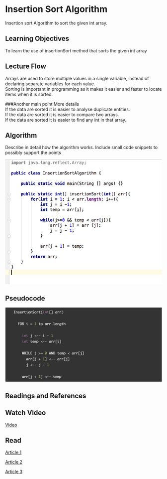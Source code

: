 # Insertion Sort Algorithm
Insertion sort Algorithm to sort the given int array.

## Learning Objectives
To learn the use of insertionSort method that sorts the given int array

## Lecture Flow
Arrays are used to store multiple values in a single variable, instead of declaring separate variables for each value. <br/>
Sorting is important in programming as it makes it  easier and faster to locate items when it is sorted.
   
###Another main point
More details<br/>
If the data are sorted it is easier to analyse duplicate entities. <br/>
If the data are sorted it is easier to compare two arrays. <br/>
If the data are sorted it is easier to find any int in that array. <br/>

## Algorithm
Describe in detail how the algorithm works. Include small code snippets to possibly support the points

![code snippet](../images/codeSnip.png)

## Pseudocode
![Pseudocode](../images/pseudocode.png) <br/>

## Readings and References
## Watch Video
[Video](https://www.youtube.com/watch?v=i-SKeOcBwko)

## Read
[Article 1](https://www.interviewbit.com/tutorial/insertion-sort-algorithm/)

[Article 2](https://www.geeksforgeeks.org/insertion-sort/)

[Article 3](https://www.cs.cmu.edu/~adamchik/15-121/lectures/Sorting%20Algorithms/sorting.html)
